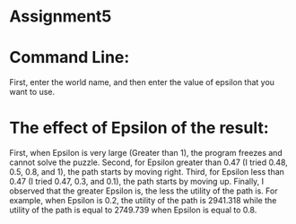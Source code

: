 # Assignment5

# Command Line:
First, enter the world name, and then enter the value of epsilon that you want to use.

# The effect of Epsilon of the result:
First, when Epsilon is very large (Greater than 1), the program freezes and cannot solve the puzzle.
Second, for Epsilon greater than 0.47 (I tried 0.48, 0.5, 0.8, and 1), the path starts by moving right.
Third, for Epsilon less than 0.47 (I tried 0.47, 0.3, and 0.1), the path starts by moving up.
Finally, I observed that the greater Epsilon is, the less the utility of the path is. For example, when Epsilon is 0.2, the utility of the path is 2941.318 while the utility of the path is equal to 2749.739 when Epsilon is equal to 0.8.
